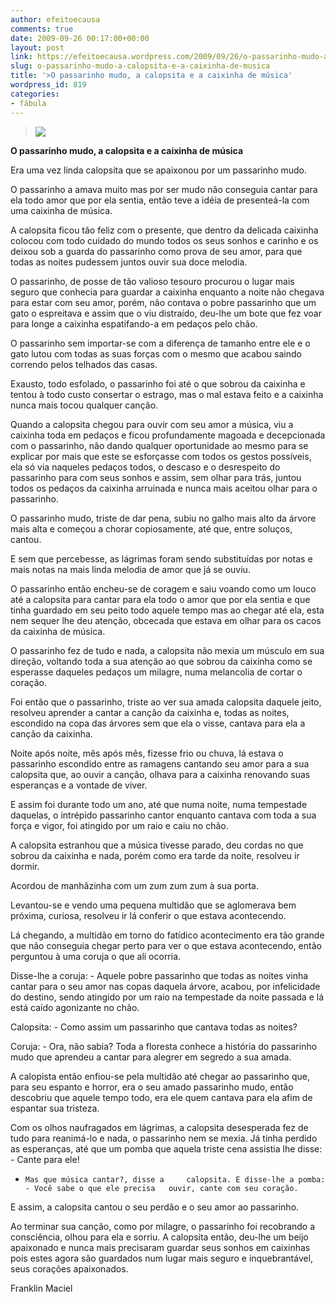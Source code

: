 ```yaml
---
author: efeitoecausa
comments: true
date: 2009-09-26 00:17:00+00:00
layout: post
link: https://efeitoecausa.wordpress.com/2009/09/26/o-passarinho-mudo-a-calopsita-e-a-caixinha-de-musica/
slug: o-passarinho-mudo-a-calopsita-e-a-caixinha-de-musica
title: '>O passarinho mudo, a calopsita e a caixinha de música'
wordpress_id: 819
categories:
- fábula
---
```


>[![](http://4.bp.blogspot.com/_XtLLz2xI81Y/Sr1eWpnCBnI/AAAAAAAAAqE/QpcHRZ0Vmgo/s320/calopsitasjpg)](http://4.bp.blogspot.com/_XtLLz2xI81Y/Sr1eWpnCBnI/AAAAAAAAAqE/QpcHRZ0Vmgo/s1600-h/calopsitasjpg)
  
	 	 	 	 	 	  

**O passarinho mudo, a calopsita e a caixinha de música**


  


Era uma vez linda calopsita que se apaixonou por um passarinho mudo.

O passarinho a amava muito mas por ser mudo não conseguia cantar para ela todo amor que por ela sentia, então teve a idéia de presenteá-la com uma caixinha de música.


  


A calopsita ficou tão feliz com o presente, que dentro da delicada caixinha colocou com todo cuidado do mundo todos os seus sonhos e carinho e os deixou sob a guarda do passarinho como prova de seu amor, para que todas as noites pudessem juntos ouvir sua doce melodia.


  


O passarinho, de posse de tão valioso tesouro procurou o lugar mais seguro que conhecia para guardar a caixinha enquanto a noite não chegava para estar com seu amor, porém,  não contava o pobre passarinho que um gato o espreitava e assim que o viu distraído, deu-lhe um bote que fez voar para longe a caixinha espatifando-a em pedaços pelo chão.


  


O passarinho sem importar-se com a diferença de tamanho entre ele e o gato lutou com todas as suas forças com o mesmo que acabou saindo correndo pelos telhados das casas.


  


Exausto, todo esfolado, o passarinho foi até o que sobrou da caixinha e tentou à todo custo consertar o estrago, mas o mal estava feito e a caixinha nunca mais tocou qualquer canção.


  


Quando a calopsita chegou para ouvir com seu amor a música, viu a caixinha toda em pedaços e ficou profundamente magoada e decepcionada com o passarinho, não dando qualquer oportunidade ao mesmo para se explicar por mais que este se esforçasse com todos os gestos possíveis, ela só via naqueles pedaços todos, o descaso e o desrespeito do passarinho para com seus sonhos e assim, sem olhar para trás, juntou todos os pedaços da caixinha arruinada e nunca mais aceitou olhar para o passarinho.


  


O passarinho mudo, triste de dar pena, subiu no galho mais alto da árvore mais alta e começou a chorar copiosamente, até que, entre soluços, cantou.

E sem que percebesse, as lágrimas foram sendo substituídas por notas e mais notas na mais linda melodia de amor que já se ouviu.


  


O passarinho então encheu-se de coragem e saiu voando como um louco até a calopsita para cantar para ela todo o amor que por ela sentia e que tinha guardado em seu peito todo aquele tempo mas ao chegar até ela, esta nem sequer lhe deu atenção, obcecada que estava em olhar para os cacos da caixinha de música.


  


O passarinho fez de tudo e nada, a calopsita não mexia um músculo em sua direção, voltando toda a sua atenção ao que sobrou da caixinha como se esperasse daqueles pedaços um milagre, numa melancolia de cortar o coração.


  


Foi então que o passarinho, triste ao ver sua amada calopsita daquele jeito, resolveu aprender a cantar a canção da caixinha e, todas as noites, escondido na copa das árvores sem que ela o visse, cantava para ela a canção da caixinha.


  


Noite após noite, mês após mês, fizesse frio ou chuva, lá estava o passarinho escondido entre as ramagens cantando seu amor para a sua calopsita que, ao ouvir a canção, olhava para a caixinha renovando suas esperanças e a vontade de viver.

E assim foi durante todo um ano, até que numa noite, numa tempestade daquelas, o intrépido passarinho cantor enquanto cantava com toda a sua força e vigor, foi atingido por um raio e caiu no chão.


  


A calopsita estranhou que a música tivesse parado, deu cordas no que sobrou da caixinha e nada, porém como era tarde da noite, resolveu ir dormir.


  


Acordou de manhãzinha com um zum zum zum à sua porta.

Levantou-se e vendo uma pequena multidão que se aglomerava bem próxima, curiosa, resolveu ir lá conferir o que estava acontecendo.


  


Lá chegando, a multidão em torno do fatídico acontecimento era tão grande que não conseguia chegar perto para ver o que estava acontecendo, então perguntou à uma coruja o que ali ocorria.


  


Disse-lhe a coruja: - Aquele pobre passarinho que todas as noites vinha cantar para o seu amor nas copas daquela árvore, acabou, por infelicidade do destino, sendo atingido por um raio na tempestade da noite passada e lá está caído agonizante no chão.


  


Calopsita: - Como assim um passarinho que cantava todas as noites?


  


Coruja: - Ora, não sabia? Toda a floresta conhece a história do passarinho mudo que aprendeu a cantar para alegrer em segredo a sua amada.


  


A calopista então enfiou-se pela multidão até chegar ao passarinho que, para seu espanto e horror, era o seu amado passarinho mudo, então descobriu que aquele tempo todo, era ele quem cantava para ela afim de espantar sua tristeza.


  


Com os olhos naufragados em lágrimas, a calopsita desesperada fez de tudo para reanimá-lo e nada, o passarinho nem se mexia. Já tinha perdido as esperanças, até que um pomba que aquela triste cena assistia lhe disse: - Cante para ele! 


  


  * 	Mas que música cantar?, disse a 	calopsita. E disse-lhe a pomba: - Você sabe o que ele precisa 	ouvir, cante com seu coração.

E assim, a calopsita cantou o seu perdão e o seu amor ao passarinho.


  


Ao terminar sua canção, como por milagre, o passarinho foi recobrando a consciência, olhou para ela e sorriu. A calopsita então, deu-lhe um beijo apaixonado e nunca mais precisaram guardar seus sonhos em caixinhas pois estes agora são guardados num lugar mais seguro e inquebrantável, seus corações apaixonados.


  


Franklin Maciel


  

